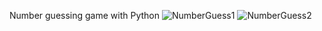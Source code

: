 Number guessing game with Python
![NumberGuess1](https://user-images.githubusercontent.com/57947304/189747880-d101e62a-3f2f-41ed-98b3-d469b3f6e357.JPG)
![NumberGuess2](https://user-images.githubusercontent.com/57947304/189747910-f24095bd-733d-4121-8912-e606a65f3be2.JPG)
